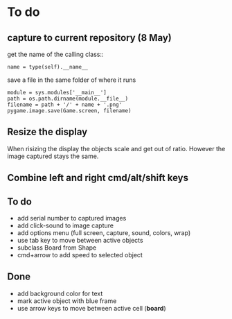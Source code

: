 To do
=====

capture to current repository (8 May)
-------------------------------------

get the name of the calling class::

    name = type(self).__name__

save a file in the same folder of where it runs

    module = sys.modules['__main__']
    path = os.path.dirname(module.__file__)
    filename = path + '/' + name + '.png'
    pygame.image.save(Game.screen, filename)

Resize the display
------------------

When risizing the display the objects scale and get out of ratio. 
However the image captured stays the same.

Combine left and right cmd/alt/shift keys
-----------------------------------------

To do
-----

* add serial number to captured images
* add click-sound to image capture
* add options menu (full screen, capture, sound, colors, wrap)
* use tab key to move between active objects
* subclass Board from Shape
* cmd+arrow to add speed to selected object

Done
----

* add background color for text
* mark active object with blue frame
* use arrow keys to move between active cell (**board**)

